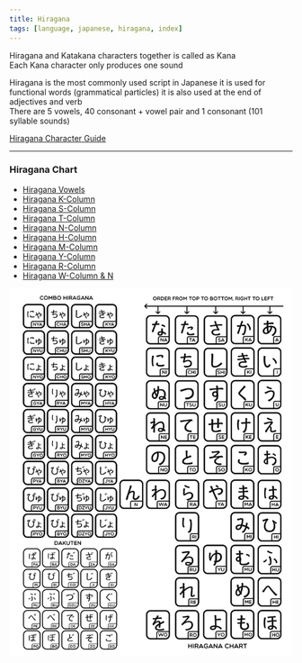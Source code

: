 ```yaml
---
title: Hiragana
tags: [language, japanese, hiragana, index]
---
```


Hiragana and Katakana characters together is called as Kana  
Each Kana character only produces one sound

Hiragana is the most commonly used script in Japanese it is used for functional words (grammatical particles) it is also used at the end of adjectives and verb  
There are 5 vowels, 40 consonant + vowel pair and 1 consonant (101 syllable sounds)

[Hiragana Character Guide](https://www.learn-japanese-adventure.com/hiragana-chart.html)

---

### Hiragana Chart

* [Hiragana Vowels](Hiragana%20Vowels.md)
* [Hiragana K-Column](Hiragana%20K-Column.md)
* [Hiragana S-Column](Hiragana%20S-Column.md)
* [Hiragana T-Column](Hiragana%20T-Column.md)
* [Hiragana N-Column](Hiragana%20N-Column.md)
* [Hiragana H-Column](Hiragana%20H-Column.md)
* [Hiragana M-Column](Hiragana%20M-Column.md)
* [Hiragana Y-Column](Hiragana%20Y-Column.md)
* [Hiragana R-Column](Hiragana%20R-Column.md)
* [Hiragana W-Column & N](Hiragana%20W-Column%20&%20N.md)

![Hiragana Chart|500](../images/hiragana-chart.jpg)